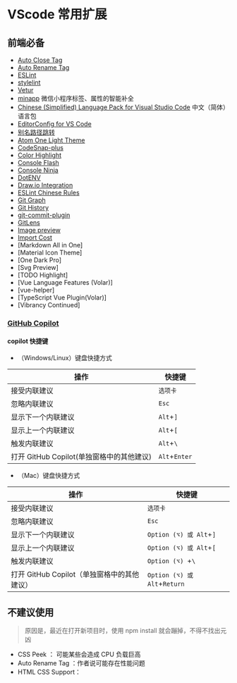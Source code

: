 # VScode 常用扩展

## 前端必备

- [Auto Close Tag](https://marketplace.visualstudio.com/items?itemName=formulahendry.auto-close-tag)
- [Auto Rename Tag](https://marketplace.visualstudio.com/items?itemName=formulahendry.auto-rename-tag)
- [ESLint](https://marketplace.visualstudio.com/items?itemName=dbaeumer.vscode-eslint)
- [stylelint](https://marketplace.visualstudio.com/items?itemName=shinnn.stylelint)
- [Vetur](https://marketplace.visualstudio.com/items?itemName=octref.vetur)
- [minapp](https://marketplace.visualstudio.com/items?itemName=qiu8310.minapp-vscode) 微信小程序标签、属性的智能补全
- [Chinese (Simplified) Language Pack for Visual Studio Code](https://marketplace.visualstudio.com/items?itemName=MS-CEINTL.vscode-language-pack-zh-hans) 中文（简体）语言包
- [EditorConfig for VS Code](https://marketplace.visualstudio.com/items?itemName=EditorConfig.EditorConfig)
- [别名路径跳转](https://marketplace.visualstudio.com/items?itemName=lihuiwang.vue-alias-skip)
- [Atom One Light Theme](https://marketplace.visualstudio.com/items?itemName=akamud.vscode-theme-onelight)
- [CodeSnap-plus](https://marketplace.visualstudio.com/items?itemName=huibizhang.codesnap-plus)
- [Color Highlight](https://marketplace.visualstudio.com/items?itemName=naumovs.color-highlight)
- [Console Flash](https://marketplace.visualstudio.com/items?itemName=NAPTheDevHcj.console-flash)
- [Console Ninja](https://marketplace.visualstudio.com/items?itemName=WallabyJs.console-ninja)
- [DotENV](https://marketplace.visualstudio.com/items?itemName=mikestead.dotenv)
- [Draw.io Integration](https://marketplace.visualstudio.com/items?itemName=hediet.vscode-drawio)
- [ESLint Chinese Rules](https://marketplace.visualstudio.com/items?itemName=maggie.eslint-rules-zh-plugin)
- [Git Graph](https://marketplace.visualstudio.com/items?itemName=mhutchie.git-graph)
- [Git History](https://marketplace.visualstudio.com/items?itemName=donjayamanne.githistory)
- [git-commit-plugin](https://marketplace.visualstudio.com/items?itemName=redjue.git-commit-plugin)
- [GitLens](https://marketplace.visualstudio.com/items?itemName=eamodio.gitlens)
- [Image preview](https://marketplace.visualstudio.com/items?itemName=kisstkondoros.vscode-gutter-preview)
- [Import Cost](https://marketplace.visualstudio.com/items?itemName=wix.vscode-import-cost)
- [Markdown All in One]
- [Material Icon Theme]
- [One Dark Pro]
- [Svg Preview]
- [TODO Highlight]
- [Vue Language Features (Volar)]
- [vue-helper]
- [TypeScript Vue Plugin(Volar)]
- [Vibrancy Continued]

### [GitHub Copilot](https://marketplace.visualstudio.com/items?itemName=GitHub.copilot)

#### copilot 快捷键

- （Windows/Linux）键盘快捷方式
  
| 操作 | 快捷键 |
| ---- | ------ |
|   接受内联建议   |   `选项卡`    |
|   忽略内联建议   |    `Esc`    |
|   显示下一个内联建议   |    `Alt`+`]`    |
|   显示上一个内联建议   |    `Alt`+`[`    |
|   触发内联建议   |    `Alt`+`\`    |
|   打开 GitHub Copilot(单独窗格中的其他建议)   |    `Alt`+`Enter`    |

- （Mac）键盘快捷方式
  
| 操作 | 快捷键 |
| ---- | ------ |
|   接受内联建议   |   `选项卡`    |
|   忽略内联建议   |    `Esc`    |
|   显示下一个内联建议   |    `Option (⌥) 或 Alt`+`]`    |
|   显示上一个内联建议   |    `Option (⌥) 或 Alt`+`[`    |
|   触发内联建议   |    `Option (⌥) `+`\`    |
|   打开 GitHub Copilot（单独窗格中的其他建议）   |    `Option (⌥) 或 Alt`+`Return`    |


## 不建议使用

> 原因是，最近在打开新项目时，使用 npm install 就会蹦掉，不得不找出元凶

- CSS Peek ： 可能某些会造成 CPU 负载巨高
- Auto Rename Tag ：作者说可能存在性能问题
- HTML CSS Support：
